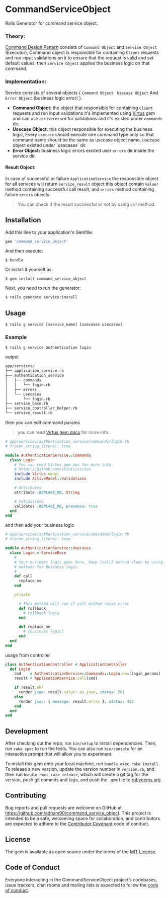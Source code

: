 # CommandServiceObject

Rails Generator for command service object.

### Theory:
[Command Design Pattern](https://en.wikipedia.org/wiki/Command_pattern) consists of `Command Object` and `Service Object` (Executor), Command object is responsible for containing `Client` requests and run input validations on it to ensure that the request is valid and set default values, then `Service Object` applies the business logic on that command.

### Implementation:
Service consists of several objects { `Command Object` ` Usecase Object`   And `Error Object` (business logic error) }.

- **Command Object:** the object that responsible for containing `Client` requests and run input validations it's implemented using [Virtus](https://github.com/solnic/virtus) gem and can use `activerecord` for validations and it's existed under `commands` dir.
- **Usecase Object:** this object responsible for executing the business logic, Every `usecase` should execute one command type only so that command name should be the same as usecase object name, usecase object existed under 'usecases` dir.
- **Error Object:** business logic errors existed user `errors` dir inside the service dir.

#### Result Object:
In case of  successful or failure `ApplicationService` the responsible object for all services will return `service_result` object this object contain `value!` method  containing successful call result, and `errors` method containing failure `errors` objects.

> You can check if the result successful or not by using `ok?` method. 


## Installation

Add this line to your application's Gemfile:

```ruby
gem 'command_service_object'
```
And then execute:

    $ bundle

Or install it yourself as:

    $ gem install command_service_object

Next, you need to run the generator:

```bash
$ rails generate service:install
```

## Usage

    $ rails g service [service_name] [usecases usecases]
### Example

    $ rails g service authentication login
output

```bash
app/services/
├── application_service.rb
├── authentication_service
│   ├── commands
│   │   └── login.rb
│   ├── errors
│   └── usecases
│       └── login.rb
├── service_base.rb
├── service_controller_helper.rb
└── service_result.rb
```
then you can edit command params
> you can read [Virtus gem docs](https://github.com/solnic/virtus) for more info. 
```ruby
# app/services/authentication_service/commands/login.rb
# frozen_string_literal: true

module AuthenticationService::Commands
  class Login
    # You can read Virtus gem doc for more info.
    # https://github.com/solnic/virtus
    include Virtus.model
    include ActiveModel::Validations

    # Attributes
    attribute :REPLACE_ME, String

    # Validations
    validates :REPLACE_ME, presence: true
  end
end
```
and then add your business logic
```ruby
# app/services/authentication_service/usecases/login.rb
# frozen_string_literal: true

module AuthenticationService::Usecases
  class Login < ServiceBase
    #
    # Your business logic goes here, keep [call] method clean by using private
    # methods for Business logic.
    #
    def call
      replace_me
    end

    private

      # This method will run if call method raise error
      def rollback
        # rollback logic
      end

      def replace_me
        # [business logic]
      end
  end
end
```

usage from controller
```ruby
class AuthenticationController < ApplicationController
  def Login
    cmd    = AuthenticationService::Commands::Login.new(login_params)
    result = ApplicationService.call(cmd)

    if result.ok?
      render json: result.value!.as_json, status: 201
    else
      render json: { message: result.error }, status: 422
    end
  end
end
```

## Development

After checking out the repo, run `bin/setup` to install dependencies. Then, run `rake spec` to run the tests. You can also run `bin/console` for an interactive prompt that will allow you to experiment.

To install this gem onto your local machine, run `bundle exec rake install`. To release a new version, update the version number in `version.rb`, and then run `bundle exec rake release`, which will create a git tag for the version, push git commits and tags, and push the `.gem` file to [rubygems.org](https://rubygems.org).

## Contributing

Bug reports and pull requests are welcome on GitHub at https://github.com/adham90/command_service_object. This project is intended to be a safe, welcoming space for collaboration, and contributors are expected to adhere to the [Contributor Covenant](http://contributor-covenant.org) code of conduct.

## License

The gem is available as open source under the terms of the [MIT License](https://opensource.org/licenses/MIT).

## Code of Conduct

Everyone interacting in the CommandServiceObject project’s codebases, issue trackers, chat rooms and mailing lists is expected to follow the [code of conduct](https://github.com/adham90/command_service_object/blob/master/CODE_OF_CONDUCT.md).
